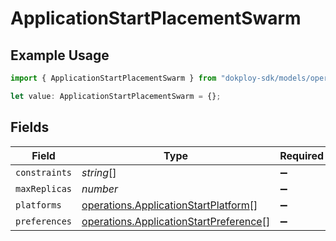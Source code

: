 # ApplicationStartPlacementSwarm

## Example Usage

```typescript
import { ApplicationStartPlacementSwarm } from "dokploy-sdk/models/operations";

let value: ApplicationStartPlacementSwarm = {};
```

## Fields

| Field                                                                                            | Type                                                                                             | Required                                                                                         | Description                                                                                      |
| ------------------------------------------------------------------------------------------------ | ------------------------------------------------------------------------------------------------ | ------------------------------------------------------------------------------------------------ | ------------------------------------------------------------------------------------------------ |
| `constraints`                                                                                    | *string*[]                                                                                       | :heavy_minus_sign:                                                                               | N/A                                                                                              |
| `maxReplicas`                                                                                    | *number*                                                                                         | :heavy_minus_sign:                                                                               | N/A                                                                                              |
| `platforms`                                                                                      | [operations.ApplicationStartPlatform](../../models/operations/applicationstartplatform.md)[]     | :heavy_minus_sign:                                                                               | N/A                                                                                              |
| `preferences`                                                                                    | [operations.ApplicationStartPreference](../../models/operations/applicationstartpreference.md)[] | :heavy_minus_sign:                                                                               | N/A                                                                                              |
